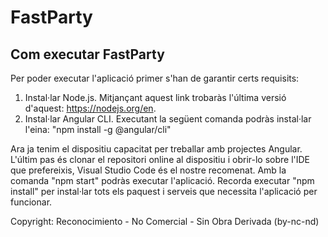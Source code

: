 # FastParty



## Com executar FastParty

Per poder executar l'aplicació primer s'han de garantir certs requisits:
  1. Instal·lar Node.js. Mitjançant aquest link trobaràs l'última versió d'aquest: https://nodejs.org/en.
  2. Instal·lar Angular CLI. Executant la següent comanda podràs instal·lar l'eina: "npm install -g @angular/cli"

Ara ja tenim el dispositiu capacitat per treballar amb projectes Angular. 
L'últim pas és clonar el repositori online al dispositiu i obrir-lo sobre l'IDE que prefereixis, Visual Studio Code és el nostre recomenat. 
Amb la comanda "npm start" podràs executar l'aplicació. 
Recorda executar "npm install" per instal·lar tots els paquest i serveis que necessita l'aplicació per funcionar. 

Copyright: Reconocimiento - No Comercial - Sin Obra Derivada (by-nc-nd)
